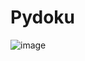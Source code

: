 # Pydoku

![image](https://user-images.githubusercontent.com/69890658/151694547-d9846090-8ff3-42ec-b663-6e1640bff9ef.png)
